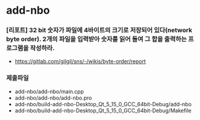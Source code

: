 # add-nbo
### [리포트] 32 bit 숫자가 파일에 4바이트의 크기로 저장되어 있다(network byte order). 2개의 파일을 입력받아 숫자를 읽어 들여 그 합을 출력하는 프로그램을 작성하라.
- https://gitlab.com/gilgil/sns/-/wikis/byte-order/report
### 제출파일
 - add-nbo/add-nbo/main.cpp
 - add-nbo/add-nbo/add-nbo.pro
 - add-nbo/build-add-nbo-Desktop_Qt_5_15_0_GCC_64bit-Debug/add-nbo
 - add-nbo/build-add-nbo-Desktop_Qt_5_15_0_GCC_64bit-Debug/Makefile

